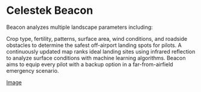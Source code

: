 # Celestek Beacon
Beacon analyzes multiple landscape parameters including: 

Crop type, fertility, patterns, surface area, wind conditions, and roadside obstacles to determine the safest off-airport landing spots for pilots. A continuously updated map ranks ideal landing sites using infrared reflection to analyze surface conditions with machine learning algorithms. Beacon aims to equip every pilot with a backup option in a far-from-airfield emergency scenario.

[Image](https://celestekbeacon.files.wordpress.com/2018/01/best-landing-area-smallsat-image-analysis-using-ndvi-and-nearest-neighbor-e1516910431655.png?w=2240)
